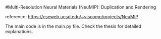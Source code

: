 #Multi-Resolution Neural Materials (NeuMIP): Duplication and Rendering

reference: https://cseweb.ucsd.edu/~viscomp/projects/NeuMIP

The main code is in the main.py file. 
Check the thesis for detailed explanations.
